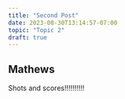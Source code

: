```yaml
---
title: "Second Post"
date: 2023-08-30T13:14:57-07:00
topic: "Topic 2"
draft: true
---
```


## Mathews

Shots and scores!!!!!!!!!!